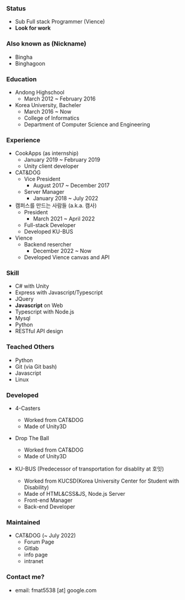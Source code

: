 ### Status
   * Sub Full stack Programmer (Vience)
   * __Look for work__

### Also known as (Nickname)
 * Bingha
 * Binghagoon

### Education
 * Andong Highschool 
   - March 2012 ~ February 2016
 * Korea University, Bacheler
   - March 2016 ~ Now
   - College of Informatics
   - Department of Computer Science and Engineering

### Experience
   * CookApps (as internship)
     - January 2019 ~ February 2019
     - Unity client developer
   * CAT&DOG
     - Vice President
       + August 2017 ~ December 2017
     - Server Manager
       + January 2018 ~ July 2022
   * 캠퍼스를 만드는 사람들 (a.k.a. 캠사)
     - President
       + March 2021 ~ April 2022
     - Full-stack Developer
     - Developed KU-BUS
   * Vience
     - Backend resercher
       + December 2022 ~ Now
     - Developed Vience canvas and API

### Skill
   * C# with Unity
   * Express with Javascript/Typescript
   * JQuery
   * __Javascript__ on Web
   * Typescript with Node.js
   * Mysql
   * Python
   * RESTful API design
   

### Teached Others
 - Python
 - Git (via Git bash)
 - Javascript
 - Linux

### Developed
 * 4-Casters
   - Worked from CAT&DOG
   - Made of Unity3D
 
 * Drop The Ball
   - Worked from CAT&DOG
   - Made of Unity3D

 * KU-BUS (Predecessor of transportation for disablity at 호잇)
    - Worked from KUCSD(Korea University Center for Student with Disability)
    - Made of HTML&CSS&JS, Node.js Server
    - Front-end Manager
    - Back-end Developer

### Maintained
  - CAT&DOG (~ July 2022)
    + Forum Page
    + Gitlab
    + info page
    + intranet

### Contact me?
 - email: fmat5538 [at] google.com

